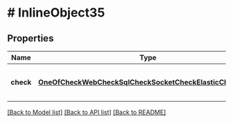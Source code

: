# # InlineObject35

## Properties

Name | Type | Description | Notes
------------ | ------------- | ------------- | -------------
**check** | [**OneOfCheckWebCheckSqlCheckSocketCheckElasticCheckPush**](OneOfCheckWebCheckSqlCheckSocketCheckElasticCheckPush.md) | Payload for updating a monitoring check |

[[Back to Model list]](../../README.md#models) [[Back to API list]](../../README.md#endpoints) [[Back to README]](../../README.md)
